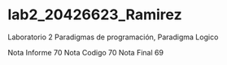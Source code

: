 # lab2_20426623_Ramirez
Laboratorio 2 Paradigmas de programación, Paradigma Logico

Nota Informe 70
Nota Codigo 70
Nota Final 69
